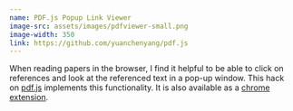 ```yaml
---
name: PDF.js Popup Link Viewer
image-src: assets/images/pdfviewer-small.png
image-width: 350
link: https://github.com/yuanchenyang/pdf.js
---
```


When reading papers in the browser, I find it helpful to be able to click on
references and look at the referenced text in a pop-up window. This hack on
[pdf.js](https://mozilla.github.io/pdf.js/) implements this functionality. It is
also available as a [chrome
extension](https://chrome.google.com/webstore/detail/pdf-popup-link-viewer/ognpkkhmcllgbedbdjlckiagncpphmgc).
